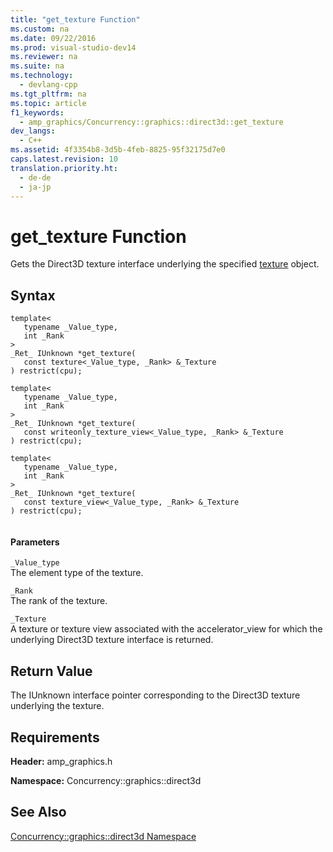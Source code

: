 ```yaml
---
title: "get_texture Function"
ms.custom: na
ms.date: 09/22/2016
ms.prod: visual-studio-dev14
ms.reviewer: na
ms.suite: na
ms.technology: 
  - devlang-cpp
ms.tgt_pltfrm: na
ms.topic: article
f1_keywords: 
  - amp_graphics/Concurrency::graphics::direct3d::get_texture
dev_langs: 
  - C++
ms.assetid: 4f3354b8-3d5b-4feb-8825-95f32175d7e0
caps.latest.revision: 10
translation.priority.ht: 
  - de-de
  - ja-jp
---
```

# get_texture Function
Gets the Direct3D texture interface underlying the specified [texture](../vs140/texture-class.md) object.  
  
## Syntax  
  
```  
template<  
   typename _Value_type,  
   int _Rank  
>  
_Ret_ IUnknown *get_texture(  
   const texture<_Value_type, _Rank> &_Texture  
) restrict(cpu);  
  
template<  
   typename _Value_type,  
   int _Rank  
>  
_Ret_ IUnknown *get_texture(  
   const writeonly_texture_view<_Value_type, _Rank> &_Texture  
) restrict(cpu);  
  
template<  
   typename _Value_type,  
   int _Rank  
>  
_Ret_ IUnknown *get_texture(  
   const texture_view<_Value_type, _Rank> &_Texture  
) restrict(cpu);  
  
```  
  
#### Parameters  
 `_Value_type`  
 The element type of the texture.  
  
 `_Rank`  
 The rank of the texture.  
  
 `_Texture`  
 A texture or texture view associated with the accelerator_view for which the underlying Direct3D texture interface is returned.  
  
## Return Value  
 The IUnknown interface pointer corresponding to the Direct3D texture underlying the texture.  
  
## Requirements  
 **Header:** amp_graphics.h  
  
 **Namespace:** Concurrency::graphics::direct3d  
  
## See Also  
 [Concurrency::graphics::direct3d Namespace](../vs140/concurrency--graphics--direct3d-namespace.md)